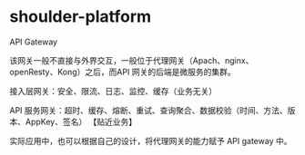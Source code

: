 # shoulder-platform

API Gateway

该网关一般不直接与外界交互，一般位于代理网关（Apach、nginx、openResty、Kong）之后，而API 网关的后端是微服务的集群。

接入层网关：安全、限流、日志、监控、缓存（业务无关）

API 服务网关：超时、缓存、熔断、重试、查询聚合、数据校验（时间、方法、版本、AppKey、签名）
【贴近业务】

实际应用中，也可以根据自己的设计，将代理网关的能力赋予 API gateway 中。

